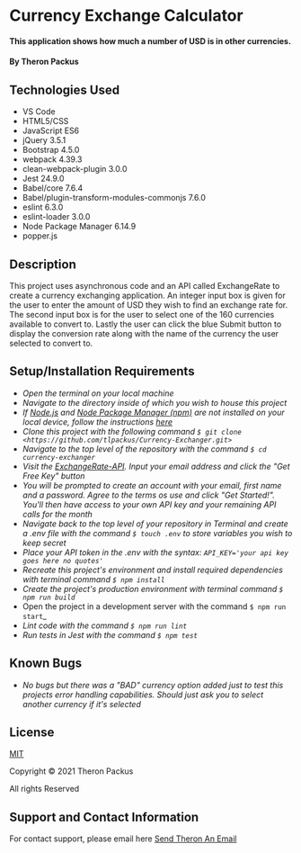 # Currency Exchange Calculator

#### This application shows how much a number of USD is in other currencies.

#### By Theron Packus

## Technologies Used

* VS Code
* HTML5/CSS
* JavaScript ES6
* jQuery 3.5.1
* Bootstrap 4.5.0
* webpack 4.39.3
* clean-webpack-plugin 3.0.0
* Jest 24.9.0
* Babel/core 7.6.4
* Babel/plugin-transform-modules-commonjs 7.6.0
* eslint 6.3.0
* eslint-loader 3.0.0
* Node Package Manager 6.14.9
* popper.js

## Description

This project uses asynchronous code and an API called ExchangeRate to create a currency exchanging application. An integer input box is given for the user to enter the amount of USD they wish to find an exchange rate for. The second input box is for the user to select one of the 160 currencies available to convert to. Lastly the user can click the blue Submit button to display the conversion rate along with the name of the currency the user selected to convert to.

## Setup/Installation Requirements

* _Open the terminal on your local machine_
* _Navigate to the directory inside of which you wish to house this project_
* _If [Node.js](https://nodejs.org/en/) and [Node Package Manager (npm)](https://www.npmjs.com/) are not installed on your local device, follow the instructions [here](https://www.learnhowtoprogram.com/intermediate-javascript/getting-started-with-javascript/installing-node-js)_
* _Clone this project with the following command  `$ git clone <https://github.com/tlpackus/Currency-Exchanger.git>`_
* _Navigate to the top level of the repository with the command `$ cd currency-exchanger`_
* _Visit the [ExchangeRate-API](https://www.exchangerate-api.com/). Input your email address and click the "Get Free Key" button_
* _You will be prompted to create an account with your email, first name and a password. Agree to the terms os use and click "Get Started!". You'll then have access to your own API key and your remaining API calls for the month_
* _Navigate back to the top level of your repository in Terminal and create a .env file with the command `$ touch .env` to store variables you wish to keep secret_
* _Place your API token in the .env with the syntax: `API_KEY='your api key goes here no quotes'`_
* _Recreate this project's environment and install required dependencies with terminal command `$ npm install`_
* _Create the project's production environment with terminal command `$ npm run build`_
* Open the project in a development server with the command `$ npm run start`_
* _Lint code with the command `$ npm run lint`_
* _Run tests in Jest with the command `$ npm test`_

## Known Bugs

* _No bugs but there was a "BAD" currency option added just to test this projects error handling capabilities. Should just ask you to select another currency if it's selected_

## License

[MIT](LICENSE.txt)

Copyright © 2021 Theron Packus

All rights Reserved

## Support and Contact Information

For contact support, please email here <a href = "mailto: tlpackus@gamil.com">Send Theron An Email</a>

